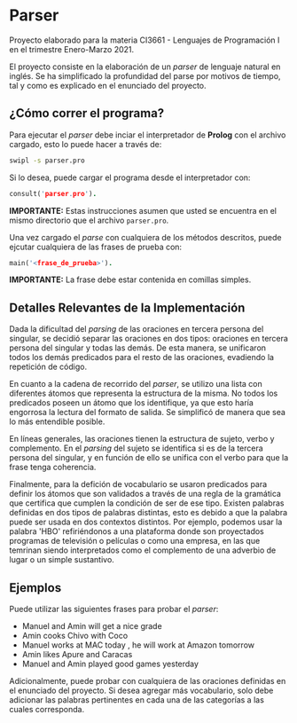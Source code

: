 # Parser

Proyecto elaborado para la materia CI3661 - Lenguajes de Programación I en el 
trimestre Enero-Marzo 2021.

El proyecto consiste en la elaboración de un *parser* de lenguaje natural en 
inglés. Se ha simplificado la profundidad del parse por motivos de tiempo, tal
y como es explicado en el enunciado del proyecto.

## ¿Cómo correr el programa?

Para ejecutar el *parser* debe inciar el interpretador de **Prolog** con el 
archivo cargado, esto lo puede hacer a través de:

```bash
swipl -s parser.pro
```

Si lo desea, puede cargar el programa desde el interpretador con:

```prolog
consult('parser.pro').
```

**IMPORTANTE:** Estas instrucciones asumen que usted se encuentra en el mismo
directorio que el archivo `parser.pro`.

Una vez cargado el *parse* con cualquiera de los métodos descritos, puede 
ejcutar cualquiera de las frases de prueba con:

```prolog
main('<frase_de_prueba>').
```

**IMPORTANTE:** La frase debe estar contenida en comillas simples.

## Detalles Relevantes de la Implementación

Dada la dificultad del *parsing* de las oraciones en tercera persona del 
singular, se decidió separar las oraciones en dos tipos: oraciones en tercera
persona del singular y todas las demás. De esta manera, se unificaron todos los 
demás predicados para el resto de las oraciones, evadiendo la repetición de 
código.

En cuanto a la cadena de recorrido del *parser*, se utilizo una lista con 
diferentes átomos que representa la estructura de la misma. No todos los 
predicados poseen un átomo que los identifique, ya que esto haría engorrosa la
lectura del formato de salida. Se simplificó de manera que sea lo más entendible 
posible.

En líneas generales, las oraciones tienen la estructura de sujeto, verbo y 
complemento. En el *parsing* del sujeto se identifica si es de la tercera
persona del singular, y en función de ello se unifica con el verbo para que la
frase tenga coherencia.

Finalmente, para la defición de vocabulario se usaron predicados para definir 
los átomos que son validados a través de una regla de la gramática que certifica
que cumplen la condición de ser de ese tipo. Existen palabras definidas en dos
tipos de palabras distintas, esto es debido a que la palabra puede ser usada
en dos contextos distintos. Por ejemplo, podemos usar la palabra 'HBO' 
refiriéndonos a una plataforma donde son proyectados programas de televisión o
películas o como una empresa, en las que temrinan siendo interpretados como 
el complemento de una adverbio de lugar o un simple sustantivo.  

## Ejemplos

Puede utilizar las siguientes frases para probar el *parser*:
* Manuel and Amin will get a nice grade
* Amin cooks Chivo with Coco
* Manuel works at MAC today , he will work at Amazon tomorrow
* Amin likes Apure and Caracas
* Manuel and Amin played good games yesterday  

Adicionalmente, puede probar con cualquiera de las oraciones definidas en el
enunciado del proyecto. Si desea agregar más vocabulario, solo debe adicionar
las palabras pertinentes en cada una de las categorías a las cuales corresponda.
